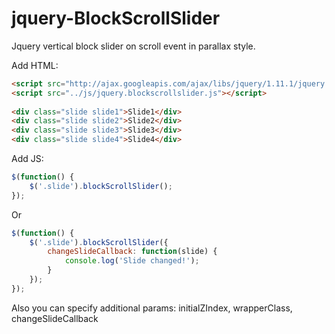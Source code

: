 jquery-BlockScrollSlider
========================

Jquery vertical block slider on scroll event in parallax style.

Add HTML:
```html    
<script src="http://ajax.googleapis.com/ajax/libs/jquery/1.11.1/jquery.min.js"></script>
<script src="../js/jquery.blockscrollslider.js"></script>
    
<div class="slide slide1">Slide1</div>
<div class="slide slide2">Slide2</div>
<div class="slide slide3">Slide3</div>
<div class="slide slide4">Slide4</div>
```

Add JS:
```javascript
$(function() {
    $('.slide').blockScrollSlider();
});    
```

Or 

```javascript
$(function() {
    $('.slide').blockScrollSlider({
        changeSlideCallback: function(slide) {        
            console.log('Slide changed!');
        }
    });
});    
```
Also you can specify additional params: initialZIndex, wrapperClass, changeSlideCallback

